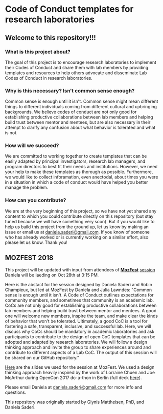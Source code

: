 # Code of Conduct templates for research laboratories

## Welcome to this repository!!!

### What is this project about?
The goal of this project is to encourage research laboratories
to implement their Codes of Conduct and share them with lab members by providing templates and resources to help others advocate and disseminate Lab Codes of Conduct in research laboratories.

### Why is this necessary? Isn't common sense enough?
Common sense is enough until it isn't.
Common sense might mean different things to different individuals
coming from different cultural and upbringing backgrounds.
We believe codes of conduct
are not only good for establishing productive collaborations between lab members
and helping build trust between mentor and mentees,
but are also necessary
in their attempt to clarify any confusion about what behavior is tolerated
and what is not.

### How will we succeed?
We are committed to working together to create templates
that can be easily adapted by
principal investigators, research lab managers, and program directors
to best fit their needs and institutions.
However, we need your help to make these templates as thorough as possible.
Furthermore, we would like to collect inforamation,
even anectodal, about times you were in a situation
in which a code of conduct would have helped you better manage the problem.

### How can you contribute?
We are at the very beginning of this project,
so we have not yet shared any content to which you could contribute directly on this repository
(but stay tuned because we will have something very soon).
But if you would like to help us build this project from the ground up,
let us know by making an issue or email us at daniela.saderi@gmail.com.
If you know of someone who has already worked
or is currently working on a similar effort,
also please let us know.
Thank you!


## MOZFEST 2018
This project will be updated with input from attendees of
[**MozFest**](https://mozillafestival.org/)
[session](https://github.com/MozillaFestival/mozfest-program-2018/issues/575#issuecomment-430313032)
Daniela will be laeding on Oct 28th at 3:15 PM.

Here is the abstact for the session
designed by Daniela Saderi and Robin Champieux,
but led at MozFest by Daniela and Julia Lawndes:
"Common sense is enough until it isn't.
A Code of Conduct outlines expectations for community members,
and sometimes that community is an academic lab.
CoCs are not only good for establishing productive collaborations between lab members
and helping build trust between mentor and mentees.
A good one will welcome new members,
inspire the team,
and make clear the kinds of behavior that won't be tolerated.
Ultimately,
a good CoC is a tool for fostering
a safe, transparent, inclusive, and successful lab.
Here, we will discuss why CoCs should be mandatory in academic laboratories
and ask participants to contribute to the design of open CoC templates
that can be adopted and adapted by research laboratories.
We will follow a design thinking approach
and invite the group to share experiences around
and contribute to different aspects of a Lab CoC.
The output of this session will be shared on our GitHub repository."

[Here](https://docs.google.com/presentation/d/1jVSrReb2gI65sZ68LGf5APcnLVJ38IoiHOQ4qvXkCoE/edit?usp=sharing)
are the slides we used for the session at MozFest.
We used a design thinking approach
heavily inspired by the work of Lorraine Chuen and Joe McArthur
during OpenCon 2017 do-a-thon in Berlin
(full deck [here](https://docs.google.com/presentation/d/1jVSrReb2gI65sZ68LGf5APcnLVJ38IoiHOQ4qvXkCoE/edit?usp=sharing)).

Please email Daniela at daniela.saderi@gmail.com for more info and questions.

This repository was originally started by Glynis Mattheisen, PhD, and Daniela Saderi.
